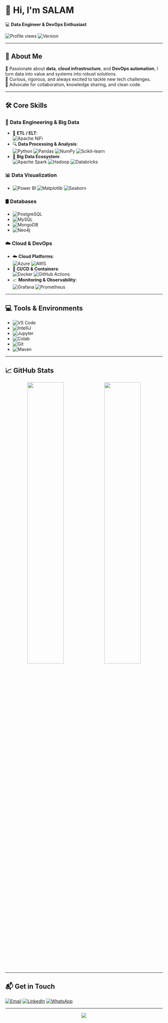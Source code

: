 # 👋 Hi, I'm **SALAM**  
💻 **Data Engineer & DevOps Enthusiast**  


![Profile views](https://komarev.com/ghpvc/?username=mslouma88) 
![Version](https://img.shields.io/badge/version-2.0-blue.svg)

---

## 🌟 About Me

🎯 Passionate about **data**, **cloud infrastructure**, and **DevOps automation**, I turn data into value and systems into robust solutions.  
🚀 Curious, rigorous, and always excited to tackle new tech challenges.  
🤝 Advocate for collaboration, knowledge sharing, and clean code.

---

## 🛠️ Core Skills

### 📌 **Data Engineering & Big Data**
- 🧩 **ETL / ELT**:  
  ![Apache NiFi](https://img.shields.io/badge/Apache%20NiFi-003A70?style=flat-square&logo=apache&logoColor=white) 
  <!--![Apache Airflow](https://img.shields.io/badge/Apache%20Airflow-017CEE?style=flat-square&logo=apache-airflow&logoColor=white)  -->
- 🔍 **Data Processing & Analysis**:  
  ![Python](https://img.shields.io/badge/Python-3776AB?style=flat-square&logo=python&logoColor=white) 
  ![Pandas](https://img.shields.io/badge/Pandas-150458?style=flat-square&logo=pandas&logoColor=white) 
  ![NumPy](https://img.shields.io/badge/NumPy-013243?style=flat-square&logo=numpy&logoColor=white) 
  ![Scikit-learn](https://img.shields.io/badge/Scikit--Learn-F7931E?style=flat-square&logo=scikit-learn&logoColor=white)
- 🧠 **Big Data Ecosystem**:  
  ![Apache Spark](https://img.shields.io/badge/Apache%20Spark-E25A1C?style=flat-square&logo=apache-spark&logoColor=white) 
  ![Hadoop](https://img.shields.io/badge/Hadoop-66CCFF?style=flat-square&logo=apache-hadoop&logoColor=black) 
  ![Databricks](https://img.shields.io/badge/Databricks-FF3621?style=flat-square&logo=databricks&logoColor=white)

### 📊 **Data Visualization**
- ![Power BI](https://img.shields.io/badge/Power%20BI-F2C811?style=flat-square&logo=power-bi&logoColor=black)
 ![Matplotlib](https://img.shields.io/badge/Matplotlib-3776AB?style=flat-square&logo=python&logoColor=white) 
 ![Seaborn](https://img.shields.io/badge/Seaborn-3776AB?style=flat-square&logo=python&logoColor=white)

### 🛢️ **Databases**
- ![PostgreSQL](https://img.shields.io/badge/PostgreSQL-336791?style=flat-square&logo=postgresql&logoColor=white) 
- ![MySQL](https://img.shields.io/badge/MySQL-4479A1?style=flat-square&logo=mysql&logoColor=white) 
- ![MongoDB](https://img.shields.io/badge/MongoDB-47A248?style=flat-square&logo=mongodb&logoColor=white)
- ![Neo4j](https://img.shields.io/badge/Neo4j-008CC1?style=flat-square&logo=neo4j&logoColor=white)

### ☁️ **Cloud & DevOps**
- ☁️ **Cloud Platforms**:  
  ![Azure](https://img.shields.io/badge/Microsoft%20Azure-0078D4?style=flat-square&logo=microsoft-azure&logoColor=white) 
  ![AWS](https://img.shields.io/badge/AWS-232F3E?style=flat-square&logo=amazon-aws&logoColor=white)  
- 🔧 **CI/CD & Containers**:  
  ![Docker](https://img.shields.io/badge/Docker-2496ED?style=flat-square&logo=docker&logoColor=white) 
  ![GitHub Actions](https://img.shields.io/badge/GitHub%20Actions-2088FF?style=flat-square&logo=github-actions&logoColor=white) 
- 📈 **Monitoring & Observability**:  
  ![Grafana](https://img.shields.io/badge/Grafana-F46800?style=flat-square&logo=grafana&logoColor=white)
  ![Prometheus](https://img.shields.io/badge/Prometheus-E6522C?style=flat-square&logo=prometheus&logoColor=white)

---

## 💻 Tools & Environments

- ![VS Code](https://img.shields.io/badge/VS%20Code-007ACC?style=flat-square&logo=visual-studio-code&logoColor=white) 
- ![IntelliJ](https://img.shields.io/badge/IntelliJ%20IDEA-000000?style=flat-square&logo=intellij-idea&logoColor=white)
- ![Jupyter](https://img.shields.io/badge/Jupyter-F37626?style=flat-square&logo=jupyter&logoColor=white) 
- ![Colab](https://img.shields.io/badge/Colab-F9AB00?style=flat-square&logo=google-colab&logoColor=white)  
- ![Git](https://img.shields.io/badge/Git-F05032?style=flat-square&logo=git&logoColor=white) 
- ![Maven](https://img.shields.io/badge/Maven-C71A36?style=flat-square&logo=apache-maven&logoColor=white)

---

## 📈 GitHub Stats

<p align="center">
  <img src="https://github-readme-stats.vercel.app/api?username=mslouma88&show_icons=true&theme=radical" width="48%"/>
  <img src="https://github-readme-stats.vercel.app/api/top-langs/?username=mslouma88&layout=compact&theme=radical" width="48%"/>
</p>

---

## 📬 Get in Touch

[![Email](https://img.shields.io/badge/Gmail-D14836?style=for-the-badge&logo=gmail&logoColor=white)](mailto:salam.mejri@gmail.com)
[![LinkedIn](https://img.shields.io/badge/LinkedIn-0077B5?style=for-the-badge&logo=linkedin&logoColor=white)](https://www.linkedin.com/in/salam-mejri/)
[![WhatsApp](https://img.shields.io/badge/WhatsApp-25D366?style=for-the-badge&logo=whatsapp&logoColor=white)](https://wa.me/)

---

<p align="center">
  <img src="https://readme-typing-svg.demolab.com?font=Fira+Code&size=18&pause=1000&color=F7F7F7&width=500&lines=Thanks+for+visiting+my+GitHub+profile!+🌟" />
</p>
